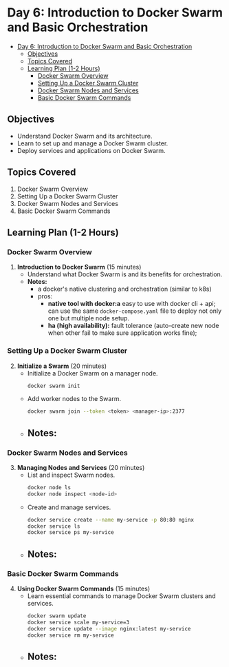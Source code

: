 # Day 6: Introduction to Docker Swarm and Basic Orchestration

- [Day 6: Introduction to Docker Swarm and Basic Orchestration](#day-6-introduction-to-docker-swarm-and-basic-orchestration)
  - [Objectives](#objectives)
  - [Topics Covered](#topics-covered)
  - [Learning Plan (1-2 Hours)](#learning-plan-1-2-hours)
    - [Docker Swarm Overview](#docker-swarm-overview)
    - [Setting Up a Docker Swarm Cluster](#setting-up-a-docker-swarm-cluster)
    - [Docker Swarm Nodes and Services](#docker-swarm-nodes-and-services)
    - [Basic Docker Swarm Commands](#basic-docker-swarm-commands)

## Objectives
- Understand Docker Swarm and its architecture.
- Learn to set up and manage a Docker Swarm cluster.
- Deploy services and applications on Docker Swarm.

## Topics Covered
1. Docker Swarm Overview
2. Setting Up a Docker Swarm Cluster
3. Docker Swarm Nodes and Services
4. Basic Docker Swarm Commands

## Learning Plan (1-2 Hours)

### Docker Swarm Overview
1. **Introduction to Docker Swarm** (15 minutes)
    - Understand what Docker Swarm is and its benefits for orchestration.
    - **Notes:**
      - a docker's native clustering and orchestration (similar to k8s)
      - pros:
        - **native tool with docker:a** easy to use with docker cli + api; can use the same `docker-compose.yaml` file to deploy not only one but multiple node setup.
        - **ha (high availability):** fault tolerance (auto-create new node when other fail to make sure application works fine); 

### Setting Up a Docker Swarm Cluster
2. **Initialize a Swarm** (20 minutes)
    - Initialize a Docker Swarm on a manager node.
        ```sh
        docker swarm init
        ```
    - Add worker nodes to the Swarm.
        ```sh
        docker swarm join --token <token> <manager-ip>:2377
        ```
    - **Notes:**
        - 

### Docker Swarm Nodes and Services
3. **Managing Nodes and Services** (20 minutes)
    - List and inspect Swarm nodes.
        ```sh
        docker node ls
        docker node inspect <node-id>
        ```
    - Create and manage services.
        ```sh
        docker service create --name my-service -p 80:80 nginx
        docker service ls
        docker service ps my-service
        ```
    - **Notes:**
        - 

### Basic Docker Swarm Commands
4. **Using Docker Swarm Commands** (15 minutes)
    - Learn essential commands to manage Docker Swarm clusters and services.
        ```sh
        docker swarm update
        docker service scale my-service=3
        docker service update --image nginx:latest my-service
        docker service rm my-service
        ```
    - **Notes:**
        - 
